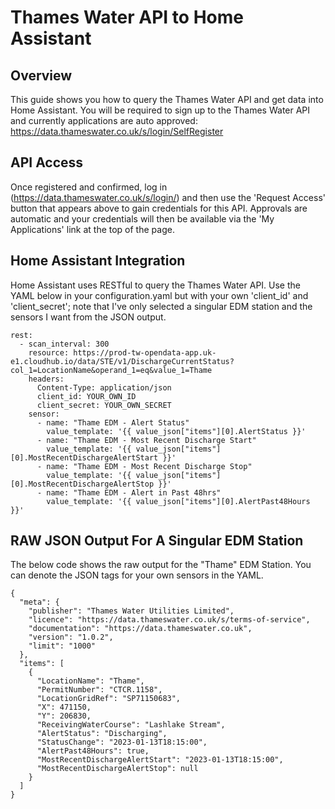 # Thames Water API to Home Assistant
## Overview

This guide shows you how to query the Thames Water API and get data into Home Assistant. You will be required to sign up to the Thames Water API and currently applications are auto approved: https://data.thameswater.co.uk/s/login/SelfRegister

## API Access
Once registered and confirmed, log in (https://data.thameswater.co.uk/s/login/) and then use the 'Request Access' button that appears above to gain credentials for this API. Approvals are automatic and your credentials will then be available via the 'My Applications' link at the top of the page.

## Home Assistant Integration
Home Assistant uses RESTful to query the Thames Water API. Use the YAML below in your configuration.yaml but with your own 'client_id' and 'client_secret'; note that I've only selected a singular EDM station and the sensors I want from the JSON output.

```
rest:
  - scan_interval: 300
    resource: https://prod-tw-opendata-app.uk-e1.cloudhub.io/data/STE/v1/DischargeCurrentStatus?col_1=LocationName&operand_1=eq&value_1=Thame
    headers:
      Content-Type: application/json
      client_id: YOUR_OWN_ID
      client_secret: YOUR_OWN_SECRET
    sensor:
      - name: "Thame EDM - Alert Status"
        value_template: '{{ value_json["items"][0].AlertStatus }}'
      - name: "Thame EDM - Most Recent Discharge Start"
        value_template: '{{ value_json["items"][0].MostRecentDischargeAlertStart }}'
      - name: "Thame EDM - Most Recent Discharge Stop"
        value_template: '{{ value_json["items"][0].MostRecentDischargeAlertStop }}'
      - name: "Thame EDM - Alert in Past 48hrs"
        value_template: '{{ value_json["items"][0].AlertPast48Hours }}'
```

## RAW JSON Output For A Singular EDM Station
The below code shows the raw output for the "Thame" EDM Station. You can denote the JSON tags for your own sensors in the YAML.
```
{
  "meta": {
    "publisher": "Thames Water Utilities Limited",
    "licence": "https://data.thameswater.co.uk/s/terms-of-service",
    "documentation": "https://data.thameswater.co.uk",
    "version": "1.0.2",
    "limit": "1000"
  },
  "items": [
    {
      "LocationName": "Thame",
      "PermitNumber": "CTCR.1158",
      "LocationGridRef": "SP71150683",
      "X": 471150,
      "Y": 206830,
      "ReceivingWaterCourse": "Lashlake Stream",
      "AlertStatus": "Discharging",
      "StatusChange": "2023-01-13T18:15:00",
      "AlertPast48Hours": true,
      "MostRecentDischargeAlertStart": "2023-01-13T18:15:00",
      "MostRecentDischargeAlertStop": null
    }
  ]
}
```
